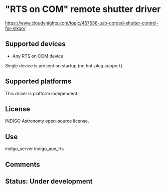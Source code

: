 # "RTS on COM" remote shutter driver

https://www.cloudynights.com/topic/457536-usb-corded-shutter-control-for-nikon/

## Supported devices
* Any RTS on COM device

Single device is present on startup (no hot-plug support).

## Supported platforms

This driver is platform independent.

## License

INDIGO Astronomy open-source license.

## Use

indigo_server indigo_aux_rts

## Comments

## Status: Under development
